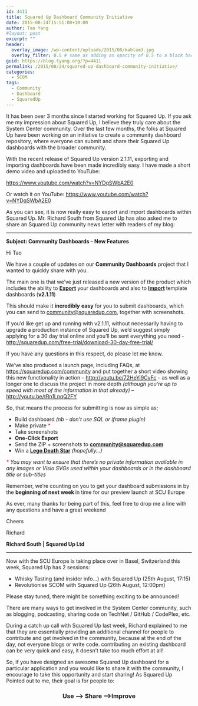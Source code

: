 ```yaml
---
id: 4411
title: Squared Up Dashboard Community Initiative
date: 2015-08-24T15:51:08+10:00
author: Tao Yang
#layout: post
excerpt: ""
header:
  overlay_image: /wp-content/uploads/2015/08/kablam3.jpg
  overlay_filter: 0.5 # same as adding an opacity of 0.5 to a black background
guid: https://blog.tyang.org/?p=4411
permalink: /2015/08/24/squared-up-dashboard-community-initiative/
categories:
  - SCOM
tags:
  - Community
  - Dashboard
  - SquaredUp
---
```

It has been over 3 months since I started working for Squared Up. If you ask me my impression about Squared Up, I believe they truly care about the System Center community. Over the last few months, the folks at Squared Up have been working on an initiative to create a community dashboard repository, where everyone can submit and share their Squared Up dashboards with the broader community.

With the recent release of Squared Up version 2.1.11, exporting and importing dashboards have been made incredibly easy. I have made a short demo video and uploaded to YouTube:

https://www.youtube.com/watch?v=NYDqSWbA2E0

Or watch it on YouTube: <a href="https://www.youtube.com/watch?v=NYDqSWbA2E0">https://www.youtube.com/watch?v=NYDqSWbA2E0</a>

As you can see, it is now really easy to export and import dashboards within Squared Up. Mr. Richard South from Squared Up has also asked me to share an Squared Up community news letter with readers of my blog:

<hr />

<strong>Subject: Community Dashboards – New Features</strong>

Hi Tao

We have a couple of updates on our <b>Community Dashboards</b> project that I wanted to quickly share with you.

The main one is that we’ve just released a new version of the product which includes the ability to <a href="https://squaredup.com/wp-content/uploads/2015/08/Export.gif"><b>Export</b></a> your dashboards and also to <a href="https://squaredup.com/wp-content/uploads/2015/08/Import.gif"><b>Import</b></a><b> </b>template dashboards (<b>v2.1.11</b>)

This should make it <b>incredibly</b> <b>easy</b> for you to submit dashboards, which you can send to <a href="mailto:community@squaredup.com">community@squaredup.com</a>, together with screenshots.

If you’d like get up and running with v2.1.11, without necessarily having to upgrade a production instance of Squared Up, we’d suggest simply applying for a 30 day trial online and you’ll be sent everything you need - <a href="http://squaredup.com/free-trial/download-30-day-free-trial/">http://squaredup.com/free-trial/download-30-day-free-trial/</a>

If you have any questions in this respect, do please let me know.

We’ve also produced a launch page, including FAQs, at <a href="https://squaredup.com/community">https://squaredup.com/community</a> and put together a short video showing this new functionality in action – <a href="http://youtu.be/72HeYi9CvFc">http://youtu.be/72HeYi9CvFc</a> – as well as a longer one to discuss the project in more depth <i>(although you’re up to speed with most of the information in that already)</i> – <a href="http://youtu.be/tRn1LnqQ2FY">http://youtu.be/tRn1LnqQ2FY</a>

So, that means the process for submitting is now as simple as;
<ul>
	<li>Build dashboard <i>(nb - don’t use SQL or iframe plugin)</i></li>
	<li>Make private <span style="color: #ff0000;">*</span></li>
	<li>Take screenshots</li>
	<li><b>One-Click Export </b></li>
	<li>Send the ZIP + screenshots to <a href="mailto:community@squaredup.com"><b>community@squaredup.com</b></a><b><u></u></b></li>
	<li>Win a <b><u>Lego Death Star</u></b><i> (hopefully…)</i></li>
</ul>

<i><span style="color: #ff0000;">*</span> </i><i>You may want to ensure that there’s no private information available in any images or Visio SVGs used within your dashboards or in the dashboard title or sub-titles </i>

Remember, we’re counting on you to get your dashboard submissions in by the <b>beginning of next week </b>in time for our preview launch at SCU Europe

As ever, many thanks for being part of this, feel free to drop me a line with any questions and have a great weekend

Cheers

Richard

<b>Richard South | Squared Up Ltd</b>

<hr />

Now with the SCU Europe is taking place over in Basel, Switzerland this week, Squared Up has 2 sessions:

<ul>
	<li>Whisky Tasting (and insider info…) with Squared Up (25th August, 17:15)</li>
	<li>Revolutionise SCOM with Squared Up (26th August, 12:00pm)</li>
</ul>

Please stay tuned, there might be something exciting to be announced!

There are many ways to get involved in the System Center community, such as blogging, podcasting, sharing code on TechNet / GitHub / CodePlex, etc.

During a catch up call with Squared Up last week, Richard explained to me that they are essentially providing an additional channel for people to contribute and get involved in the community, because at the end of the day, not everyone blogs or write code. contributing an existing dashboard can be very quick and easy, it doesn’t take too much effort at all!

So, if you have designed an awesome Squared Up dashboard for a particular application and you would like to share it with the community, I encourage to take this opportunity and start sharing! As Squared Up Pointed out to me, their goal is for people to:
<h3 align="center">Use –&gt; Share –&gt;Improve
